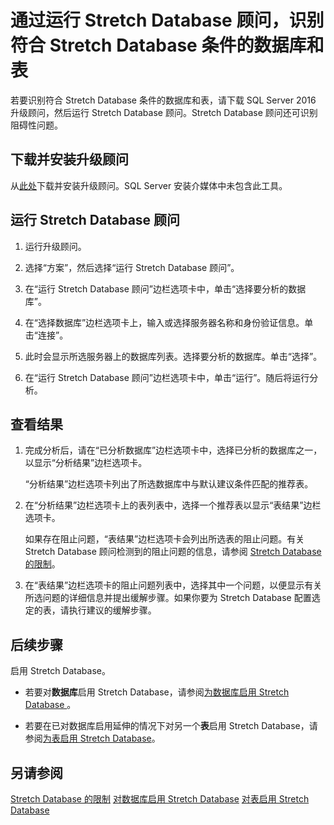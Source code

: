 <properties
    pageTitle="标识 Stretch Database 的数据库和表 - Azure | Azure"
    description="了解如何识别符合 Stretch Database 条件的数据库和表。"
    services="sql-server-stretch-database"
    documentationcenter=""
    author="douglaslMS"
    manager="jhubbard"
    editor="" />
<tags
    ms.assetid="9253c5a2-f135-4782-95ec-8ff39454c2c0"
    ms.service="sql-server-stretch-database"
    ms.workload="data-management"
    ms.tgt_pltfrm="na"
    ms.devlang="na"
    ms.topic="article"
    ms.date="01/05/2017"
    wacn.date="03/24/2017"
    ms.author="douglasl" />  


# 通过运行 Stretch Database 顾问，识别符合 Stretch Database 条件的数据库和表
若要识别符合 Stretch Database 条件的数据库和表，请下载 SQL Server 2016 升级顾问，然后运行 Stretch Database 顾问。Stretch Database 顾问还可识别阻碍性问题。

## 下载并安装升级顾问
从[此处](http://go.microsoft.com/fwlink/?LinkID=613421)下载并安装升级顾问。SQL Server 安装介媒体中未包含此工具。

## 运行 Stretch Database 顾问

1. 运行升级顾问。

2. 选择“方案”，然后选择“运行 Stretch Database 顾问”。

3. 在“运行 Stretch Database 顾问”边栏选项卡中，单击“选择要分析的数据库”。

4. 在“选择数据库”边栏选项卡上，输入或选择服务器名称和身份验证信息。单击“连接”。

5. 此时会显示所选服务器上的数据库列表。选择要分析的数据库。单击“选择”。

6. 在“运行 Stretch Database 顾问”边栏选项卡中，单击“运行”。随后将运行分析。

## 查看结果

1. 完成分析后，请在“已分析数据库”边栏选项卡中，选择已分析的数据库之一，以显示“分析结果”边栏选项卡。

    “分析结果”边栏选项卡列出了所选数据库中与默认建议条件匹配的推荐表。

2. 在“分析结果”边栏选项卡上的表列表中，选择一个推荐表以显示“表结果”边栏选项卡。

    如果存在阻止问题，“表结果”边栏选项卡会列出所选表的阻止问题。有关 Stretch Database 顾问检测到的阻止问题的信息，请参阅 [Stretch Database 的限制](/documentation/articles/sql-server-stretch-database-limitations/)。
    
3. 在“表结果”边栏选项卡的阻止问题列表中，选择其中一个问题，以便显示有关所选问题的详细信息并提出缓解步骤。如果你要为 Stretch Database 配置选定的表，请执行建议的缓解步骤。

## 后续步骤
启用 Stretch Database。

* 若要对**数据库**启用 Stretch Database，请参阅[为数据库启用 Stretch Database ](/documentation/articles/sql-server-stretch-database-enable-database/)。

* 若要在已对数据库启用延伸的情况下对另一个**表**启用 Stretch Database，请参阅[为表启用 Stretch Database](/documentation/articles/sql-server-stretch-database-enable-table/)。

## 另请参阅
[Stretch Database 的限制](/documentation/articles/sql-server-stretch-database-limitations/)
[对数据库启用 Stretch Database](/documentation/articles/sql-server-stretch-database-enable-database/)
[对表启用 Stretch Database](/documentation/articles/sql-server-stretch-database-enable-table/)

<!---HONumber=Mooncake_0320_2017-->
<!-- Update_Description:update meta properties -->